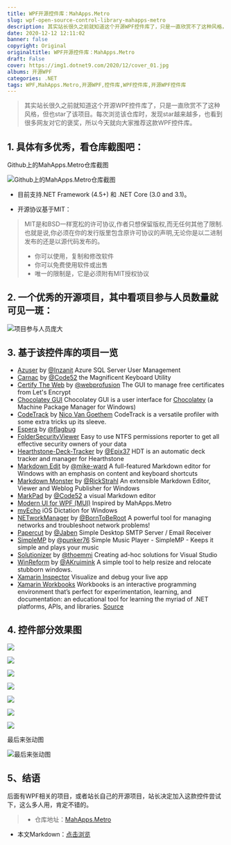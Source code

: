 ```yaml
---
title: WPF开源控件库：MahApps.Metro
slug: wpf-open-source-control-library-mahapps-metro
description: 其实站长很久之前就知道这个开源WPF控件库了，只是一直欣赏不了这种风格，但也star了该项目。每次浏览该仓库时，发现star越来越多，也看到很多网友对它的褒奖，所以今天就向大家推荐这款WPF控件库。
date: 2020-12-12 12:11:02
banner: false
copyright: Original
originaltitle: WPF开源控件库：MahApps.Metro
draft: False
cover: https://img1.dotnet9.com/2020/12/cover_01.jpg
albums: 开源WPF
categories: .NET
tags: WPF,MahApps.Metro,开源WPF,控件库,WPF控件库,开源WPF控件库
---
```


>其实站长很久之前就知道这个开源WPF控件库了，只是一直欣赏不了这种风格，但也star了该项目。每次浏览该仓库时，发现star越来越多，也看到很多网友对它的褒奖，所以今天就向大家推荐这款WPF控件库。

## 1. 具体有多优秀，看仓库截图吧：

Github上的MahApps.Metro仓库截图

![Github上的MahApps.Metro仓库截图](https://img1.dotnet9.com/2020/12/0101.png)

- 目前支持.NET Framework (4.5+) 和 .NET Core (3.0 and 3.1)。

- 开源协议基于MIT：

>MIT是和BSD一样宽松的许可协议,作者只想保留版权,而无任何其他了限制.也就是说,你必须在你的发行版里包含原许可协议的声明,无论你是以二进制发布的还是以源代码发布的。
>* 你可以使用，复制和修改软件
>* 你可以免费使用软件或出售
>* 唯一的限制是，它是必须附有MIT授权协议

## 2. 一个优秀的开源项目，其中看项目参与人员数量就可见一斑：

![项目参与人员庞大](https://img1.dotnet9.com/2020/12/0102.png)

## 3. 基于该控件库的项目一览

* [Azuser](https://github.com/Inzanit/azuser) by [@Inzanit](https://github.com/Inzanit) Azure SQL Server User Management
* [Carnac](https://github.com/Code52/carnac) by [@Code52](https://github.com/Code52) the Magnificent Keyboard Utility
* [Certify The Web](https://github.com/webprofusion/certify) by [@webprofusion](https://github.com/webprofusion) The GUI to manage free certificates from Let's Encrypt
* [Chocolatey GUI](https://github.com/chocolatey/ChocolateyGUI) Chocolatey GUI is a user interface for [Chocolatey](https://chocolatey.org/) (a Machine Package Manager for Windows)
* [CodeTrack](http://www.getcodetrack.com) by [Nico Van Goethem](https://twitter.com/GoethemNico) CodeTrack is a versatile profiler with some extra tricks up its sleeve.
* [Espera](https://github.com/flagbug/Espera) by [@flagbug](https://github.com/flagbug)
* [FolderSecurityViewer](https://www.foldersecurityviewer.com) Easy to use NTFS permissions reporter to get all effective security owners of your data
* [Hearthstone-Deck-Tracker](https://github.com/Epix37/Hearthstone-Deck-Tracker) by [@Epix37](https://github.com/Epix37) HDT is an automatic deck tracker and manager for Hearthstone
* [Markdown Edit](https://markdownedit.com) by [@mike-ward](https://github.com/mike-ward) A full-featured Markdown editor for Windows with an emphasis on content and keyboard shortcuts
* [Markdown Monster](https://markdownmonster.west-wind.com) by [@RickStrahl](https://github.com/RickStrahl) An extensible Markdown Editor, Viewer and Weblog Publisher for Windows
* [MarkPad](https://github.com/Code52/DownmarkerWPF) by [@Code52](https://github.com/Code52) a visual Markdown editor
* [Modern UI for WPF (MUI)](https://github.com/firstfloorsoftware/mui) Inspired by MahApps.Metro
* [myEcho](http://myechoapp.com/) iOS Dictation for Windows
* [NETworkManager](https://github.com/BornToBeRoot/NETworkManager) by [@BornToBeRoot](https://github.com/BornToBeRoot) A powerful tool for managing networks and troubleshoot network problems!
* [Papercut](https://github.com/jaben/papercut) by [@Jaben](https://github.com/Jaben) Simple Desktop SMTP Server / Email Receiver
* [SimpleMP](https://github.com/punker76/simple-music-player) by [@punker76](https://github.com/punker76) Simple Music Player - SimpleMP - Keeps it simple and plays your music
* [Solutionizer](https://github.com/thoemmi/Solutionizer) by [@thoemmi](https://github.com/thoemmi) Creating ad-hoc solutions for Visual Studio
* [WinReform](https://github.com/AKruimink/WinReform) by [@AKruimink](https://github.com/AKruimink) A simple tool to help resize and relocate stubborn windows.
* [Xamarin Inspector](https://docs.microsoft.com/en-us/xamarin/tools/inspector/) Visualize and debug your live app
* [Xamarin Workbooks](https://docs.microsoft.com/en-us/xamarin/tools/workbooks/) Workbooks is an interactive programming environment that’s perfect for experimentation, learning, and documentation: an educational tool for learning the myriad of .NET platforms, APIs, and libraries. [Source](https://github.com/Microsoft/workbooks)

## 4. 控件部分效果图

![](https://img1.dotnet9.com/2020/12/0103.png)

![](https://img1.dotnet9.com/2020/12/0104.png)

![](https://img1.dotnet9.com/2020/12/0105.png)

![](https://img1.dotnet9.com/2020/12/0106.png)

![](https://img1.dotnet9.com/2020/12/0107.png)

![](https://img1.dotnet9.com/2020/12/0108.png)

![](https://img1.dotnet9.com/2020/12/0109.png)

最后来张动图

![最后来张动图](https://img1.dotnet9.com/2020/12/0110.gif)

## 5、结语

后面有WPF相关的项目，或者站长自己的开源项目，站长决定加入这款控件尝试下，这么多人用，肯定不错的。

>- 仓库地址：[MahApps.Metro](https://github.com/MahApps/MahApps.Metro)

- 本文Markdown：[点击浏览](https://github.com/dotnet9/Assets.Dotnet9/blob/main/2020/11/2020-12-12_01.md)
